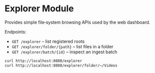 # Explorer Module

Provides simple file‑system browsing APIs used by the web dashboard.

Endpoints:

- `GET /explorer` – list registered roots
- `GET /explorer/folder/{path}` – list files in a folder
- `GET /explorer/batch/{id}` – inspect an ingest batch

```bash
curl http://localhost:8080/explorer
curl http://localhost:8080/explorer/folder/~/Videos
```


